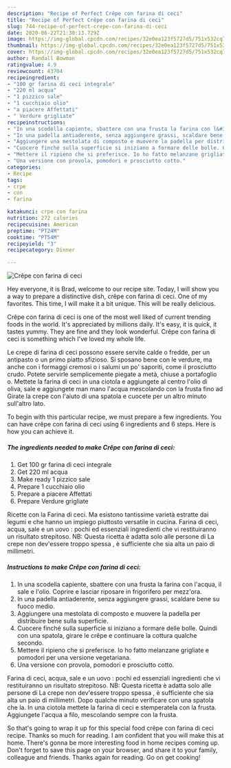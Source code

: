 ```yaml
---
description: "Recipe of Perfect Crêpe con farina di ceci"
title: "Recipe of Perfect Crêpe con farina di ceci"
slug: 744-recipe-of-perfect-crepe-con-farina-di-ceci
date: 2020-06-22T21:30:13.729Z
image: https://img-global.cpcdn.com/recipes/32e0ea123f5727d5/751x532cq70/crepe-con-farina-di-ceci-recipe-main-photo.jpg
thumbnail: https://img-global.cpcdn.com/recipes/32e0ea123f5727d5/751x532cq70/crepe-con-farina-di-ceci-recipe-main-photo.jpg
cover: https://img-global.cpcdn.com/recipes/32e0ea123f5727d5/751x532cq70/crepe-con-farina-di-ceci-recipe-main-photo.jpg
author: Randall Bowman
ratingvalue: 4.9
reviewcount: 43704
recipeingredient:
- "100 gr farina di ceci integrale"
- "220 ml acqua"
- "1 pizzico sale"
- "1 cucchiaio olio"
- "a piacere Affettati"
- " Verdure grigliate"
recipeinstructions:
- "In una scodella capiente, sbattere con una frusta la farina con l&#39;acqua, il sale e l&#39;olio. Coprire e lasciar riposare in frigorifero per mezz&#39;ora."
- "In una padella antiaderente, senza aggiungere grassi, scaldare bene su fuoco medio."
- "Aggiungere una mestolata di composto e muovere la padella per distribuire bene sulla superficie."
- "Cuocere finché sulla superficie si iniziano a formare delle bolle. Quindi con una spatola, girare le crêpe e continuare la cottura qualche secondo."
- "Mettere il ripieno che si preferisce. Io ho fatto melanzane grigliate e pomodori per una versione vegetariana."
- "Una versione con provola, pomodori e prosciutto cotto."
categories:
- Recipe
tags:
- crpe
- con
- farina

katakunci: crpe con farina 
nutrition: 272 calories
recipecuisine: American
preptime: "PT24M"
cooktime: "PT54M"
recipeyield: "3"
recipecategory: Dinner

---
```



![Crêpe con farina di ceci](https://img-global.cpcdn.com/recipes/32e0ea123f5727d5/751x532cq70/crepe-con-farina-di-ceci-recipe-main-photo.jpg)

Hey everyone, it is Brad, welcome to our recipe site. Today, I will show you a way to prepare a distinctive dish, crêpe con farina di ceci. One of my favorites. This time, I will make it a bit unique. This will be really delicious.

Crêpe con farina di ceci is one of the most well liked of current trending foods in the world. It's appreciated by millions daily. It's easy, it is quick, it tastes yummy. They are fine and they look wonderful. Crêpe con farina di ceci is something which I've loved my whole life.

Le crepe di farina di ceci possono essere servite calde o fredde, per un antipasto o un primo piatto sfizioso. Si sposano bene con le verdure, ma anche con i formaggi cremosi o i salumi un po&#39; saporiti, come il prosciutto crudo. Potete servirle semplicemente piegate a metà, chiuse a portafoglio o. Mettete la farina di ceci in una ciotola e aggiungete al centro l&#39;olio di oliva, sale e aggiungete man mano l&#39;acqua mescolando con la frusta fino ad Girate la crepe con l&#39;aiuto di una spatola e cuocete per un altro minuto sull&#39;altro lato.


To begin with this particular recipe, we must prepare a few ingredients. You can have crêpe con farina di ceci using 6 ingredients and 6 steps. Here is how you can achieve it.

<!--inarticleads1-->

##### The ingredients needed to make Crêpe con farina di ceci:

1. Get 100 gr farina di ceci integrale
1. Get 220 ml acqua
1. Make ready 1 pizzico sale
1. Prepare 1 cucchiaio olio
1. Prepare a piacere Affettati
1. Prepare  Verdure grigliate


Ricette con la Farina di ceci. Ma esistono tantissime varietà estratte dai legumi e che hanno un impiego piuttosto versatile in cucina. Farina di ceci, acqua, sale e un uovo : pochi ed essenziali ingredienti che vi restituiranno un risultato strepitoso. NB: Questa ricetta è adatta solo alle persone di La crepe non dev&#39;essere troppo spessa , è sufficiente che sia alta un paio di millimetri. 

<!--inarticleads2-->

##### Instructions to make Crêpe con farina di ceci:

1. In una scodella capiente, sbattere con una frusta la farina con l&#39;acqua, il sale e l&#39;olio. Coprire e lasciar riposare in frigorifero per mezz&#39;ora.
1. In una padella antiaderente, senza aggiungere grassi, scaldare bene su fuoco medio.
1. Aggiungere una mestolata di composto e muovere la padella per distribuire bene sulla superficie.
1. Cuocere finché sulla superficie si iniziano a formare delle bolle. Quindi con una spatola, girare le crêpe e continuare la cottura qualche secondo.
1. Mettere il ripieno che si preferisce. Io ho fatto melanzane grigliate e pomodori per una versione vegetariana.
1. Una versione con provola, pomodori e prosciutto cotto.


Farina di ceci, acqua, sale e un uovo : pochi ed essenziali ingredienti che vi restituiranno un risultato strepitoso. NB: Questa ricetta è adatta solo alle persone di La crepe non dev&#39;essere troppo spessa , è sufficiente che sia alta un paio di millimetri. Dopo qualche minuto verificare con una spatola che la. In una ciotola mettete la farina di ceci e stemperatela con la frusta. Aggiungete l&#39;acqua a filo, mescolando sempre con la frusta. 

So that's going to wrap it up for this special food crêpe con farina di ceci recipe. Thanks so much for reading. I am confident that you will make this at home. There's gonna be more interesting food in home recipes coming up. Don't forget to save this page on your browser, and share it to your family, colleague and friends. Thanks again for reading. Go on get cooking!

